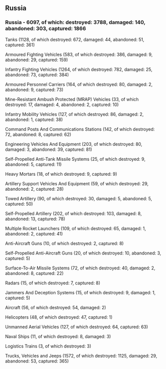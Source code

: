 
 
 ## Russia
 
 ### Russia - 6097, of which: destroyed: 3788, damaged: 140, abandoned: 303, captured: 1866

 

 

 Tanks (1128, of which destroyed: 672, damaged: 44, abandoned: 51, captured: 361)

 Armoured Fighting Vehicles (583, of which destroyed: 386, damaged: 9, abandoned: 29, captured: 159)

 Infantry Fighting Vehicles (1264, of which destroyed: 782, damaged: 25, abandoned: 73, captured: 384)

 Armoured Personnel Carriers (164, of which destroyed: 80, damaged: 2, abandoned: 9, captured: 73)

 Mine-Resistant Ambush Protected (MRAP) Vehicles (33, of which destroyed: 17, damaged: 4, abandoned: 2, captured: 10)

 Infantry Mobility Vehicles (127, of which destroyed: 86, damaged: 2, abandoned: 1, captured: 38)

 Command Posts And Communications Stations (142, of which destroyed: 72, abandoned: 8, captured: 62)

 Engineering Vehicles And Equipment (203, of which destroyed: 80, damaged: 3, abandoned: 39, captured: 81)

 Self-Propelled Anti-Tank Missile Systems (25, of which destroyed: 9, abandoned: 5, captured: 11)

 Heavy Mortars (18, of which destroyed: 9, captured: 9)

 Artillery Support Vehicles And Equipment (59, of which destroyed: 29, abandoned: 2, captured: 28)

 Towed Artillery (90, of which destroyed: 30, damaged: 5, abandoned: 5, captured: 50)

 Self-Propelled Artillery (202, of which destroyed: 103, damaged: 8, abandoned: 13, captured: 78)

 Multiple Rocket Launchers (109, of which destroyed: 65, damaged: 1, abandoned: 2, captured: 41)

 Anti-Aircraft Guns (10, of which destroyed: 2, captured: 8)

 Self-Propelled Anti-Aircraft Guns (20, of which destroyed: 10, abandoned: 3, captured: 5)

 Surface-To-Air Missile Systems (72, of which destroyed: 40, damaged: 2, abandoned: 8, captured: 22)

 Radars (15, of which destroyed: 7, captured: 8)

 Jammers And Deception Systems (15, of which destroyed: 9, damaged: 1, captured: 5)

 Aircraft (56, of which destroyed: 54, damaged: 2)

 Helicopters (48, of which destroyed: 47, captured: 1)

 Unmanned Aerial Vehicles (127, of which destroyed: 64, captured: 63)

 Naval Ships (11, of which destroyed: 8, damaged: 3)

 Logistics Trains (3, of which destroyed: 3)

 Trucks, Vehicles and Jeeps (1572, of which destroyed: 1125, damaged: 29, abandoned: 53, captured: 365)

